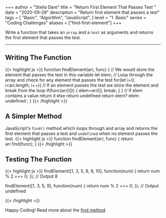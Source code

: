 +++
author = "Stella Dare"
title = "Return First Element That Passes Test "
date = "2020-09-28"
description = "Return first element that passes a test"
tags = [
    "Basic",
    "Algorithm",
    "JavaScript",
]
level = "1. Basic"
series = "Coding Challenges"
aliases = ["find-first-element"]
+++

Write a function that takes an `array` and a `test` as arguments and returns the first element that 
passes the test.

<!--more-->

---
## Writing The Function
{{< highlight js >}}
function findElement(arr, func) {
  // We would store the element that passes the test in this variable
  let elem;
  // Loop through the array and check for any element that passes the test
  for(let i=0; i<arr.length; i++){
    // If an element passes the test we store the element and break from the loop
    if(func(arr[i])) {
      elem=arr[i];
      break;
    } 
  }
  // If elem contains a value return it else return undefined 
  return elem? elem: undefined ;
}
{{< /highlight >}}

## A Simpler Method
JavaScript's `find()` method which loops through and array and returns the first element
that passes a test and `undefined` when no element passes the test.
{{< highlight js >}}
function findElement(arr, func) {
return arr.find(func);
}
{{< /highlight >}}

## Testing The Function
{{< highlight js >}}
findElement([1, 3, 5, 8, 9, 10], function(num) { return num % 2 === 0; });
// Output
8

findElement([1, 3, 5, 9], function(num) { return num % 2 === 0; });
// Output
undefined

{{< /highlight >}}

Happy Coding! Read more about the [find method](https://www.w3schools.com/jsref/jsref_find.asp). 


